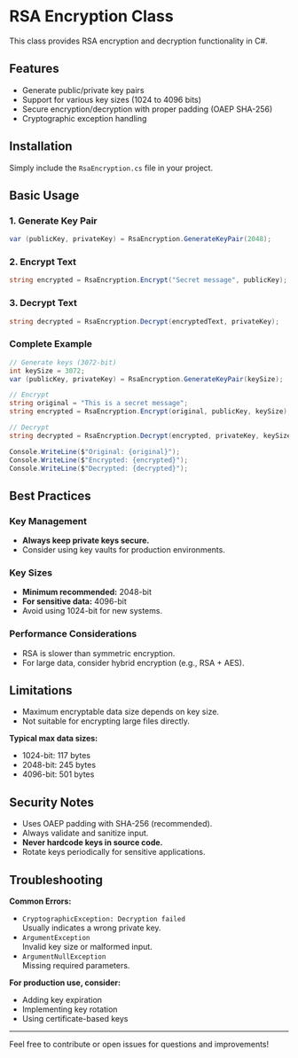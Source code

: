 # RSA Encryption Class

This class provides RSA encryption and decryption functionality in C#.

## Features

- Generate public/private key pairs
- Support for various key sizes (1024 to 4096 bits)
- Secure encryption/decryption with proper padding (OAEP SHA-256)
- Cryptographic exception handling

## Installation

Simply include the `RsaEncryption.cs` file in your project.

## Basic Usage

### 1. Generate Key Pair

```csharp
var (publicKey, privateKey) = RsaEncryption.GenerateKeyPair(2048);
```

### 2. Encrypt Text

```csharp
string encrypted = RsaEncryption.Encrypt("Secret message", publicKey);
```

### 3. Decrypt Text

```csharp
string decrypted = RsaEncryption.Decrypt(encryptedText, privateKey);
```

### Complete Example

```csharp
// Generate keys (3072-bit)
int keySize = 3072;
var (publicKey, privateKey) = RsaEncryption.GenerateKeyPair(keySize);

// Encrypt
string original = "This is a secret message";
string encrypted = RsaEncryption.Encrypt(original, publicKey, keySize);

// Decrypt
string decrypted = RsaEncryption.Decrypt(encrypted, privateKey, keySize);

Console.WriteLine($"Original: {original}");
Console.WriteLine($"Encrypted: {encrypted}");
Console.WriteLine($"Decrypted: {decrypted}");
```

## Best Practices

### Key Management

- **Always keep private keys secure.**
- Consider using key vaults for production environments.

### Key Sizes

- **Minimum recommended:** 2048-bit
- **For sensitive data:** 4096-bit
- Avoid using 1024-bit for new systems.

### Performance Considerations

- RSA is slower than symmetric encryption.
- For large data, consider hybrid encryption (e.g., RSA + AES).

## Limitations

- Maximum encryptable data size depends on key size.
- Not suitable for encrypting large files directly.

**Typical max data sizes:**

- 1024-bit: 117 bytes
- 2048-bit: 245 bytes
- 4096-bit: 501 bytes

## Security Notes

- Uses OAEP padding with SHA-256 (recommended).
- Always validate and sanitize input.
- **Never hardcode keys in source code.**
- Rotate keys periodically for sensitive applications.

## Troubleshooting

**Common Errors:**

- `CryptographicException: Decryption failed`  
  Usually indicates a wrong private key.
- `ArgumentException`  
  Invalid key size or malformed input.
- `ArgumentNullException`  
  Missing required parameters.

**For production use, consider:**

- Adding key expiration
- Implementing key rotation
- Using certificate-based keys

---

Feel free to contribute or open issues for questions and improvements!
